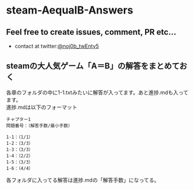 # steam-AequalB-Answers

## Feel free to create issues, comment, PR etc...
- contact at twitter:[@noj0b_twEnty5](https://twitter.com/noj0b_twenty5)

## steamの大人気ゲーム「A＝B」の解答をまとめておく

各章のフォルダの中に1-1.txtみたいに解答が入ってます。あと進捗.mdも入ってます。  
進捗.mdは以下のフォーマット

```
チャプター1
問題番号：（解答手数/最小手数）

1-1：（1/1）
1-2：（3/3）
1-3：（3/3）
1-4：（2/2）
1-5：（3/3）
1-6：（4/4）
```

各フォルダに入ってる解答は進捗.mdの「解答手数」になってる。
